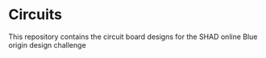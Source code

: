 # Circuits

This repository contains the circuit board designs for the SHAD online Blue origin design challenge
